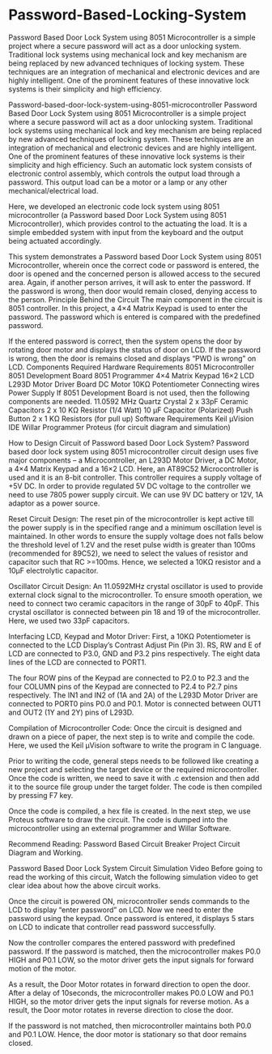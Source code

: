 # Password-Based-Locking-System
Password Based Door Lock System using 8051 Microcontroller is a simple project where a secure password will act as a door unlocking system. Traditional lock systems using mechanical lock and key mechanism are being replaced by new advanced techniques of locking system. These techniques are an integration of mechanical and electronic devices and are highly intelligent. One of the prominent features of these innovative lock systems is their simplicity and high efficiency.

Password-based-door-lock-system-using-8051-microcontroller Password Based Door Lock System using 8051 Microcontroller is a simple project where a secure password will act as a door unlocking system. Traditional lock systems using mechanical lock and key mechanism are being replaced by new advanced techniques of locking system. These techniques are an integration of mechanical and electronic devices and are highly intelligent. One of the prominent features of these innovative lock systems is their simplicity and high efficiency. Such an automatic lock system consists of electronic control assembly, which controls the output load through a password. This output load can be a motor or a lamp or any other mechanical/electrical load.

Here, we developed an electronic code lock system using 8051 microcontroller (a Password based Door Lock System using 8051 Microcontroller), which provides control to the actuating the load. It is a simple embedded system with input from the keyboard and the output being actuated accordingly.

This system demonstrates a Password based Door Lock System using 8051 Microcontroller, wherein once the correct code or password is entered, the door is opened and the concerned person is allowed access to the secured area. Again, if another person arrives, it will ask to enter the password. If the password is wrong, then door would remain closed, denying access to the person. Principle Behind the Circuit The main component in the circuit is 8051 controller. In this project, a 4×4 Matrix Keypad is used to enter the password. The password which is entered is compared with the predefined password.

If the entered password is correct, then the system opens the door by rotating door motor and displays the status of door on LCD. If the password is wrong, then the door is remains closed and displays “PWD is wrong” on LCD. Components Required Hardware Requirements 8051 Microcontroller 8051 Development Board 8051 Programmer 4×4 Matrix Keypad 16×2 LCD L293D Motor Driver Board DC Motor 10KΩ Potentiometer Connecting wires Power Supply If 8051 Development Board is not used, then the following components are needed. 11.0592 MHz Quartz Crystal 2 x 33pF Ceramic Capacitors 2 x 10 KΩ Resistor (1/4 Watt) 10 µF Capacitor (Polarized) Push Button 2 x 1 KΩ Resistors (for pull up) Software Requirements Keil µVision IDE Willar Programmer Proteus (for circuit diagram and simulation)

How to Design Circuit of Password based Door Lock System? Password based door lock system using 8051 microcontroller circuit design uses five major components – a Microcontroller, an L293D Motor Driver, a DC Motor, a 4×4 Matrix Keypad and a 16×2 LCD. Here, an AT89C52 Microcontroller is used and it is an 8-bit controller. This controller requires a supply voltage of +5V DC. In order to provide regulated 5V DC voltage to the controller we need to use 7805 power supply circuit. We can use 9V DC battery or 12V, 1A adaptor as a power source.

Reset Circuit Design: The reset pin of the microcontroller is kept active till the power supply is in the specified range and a minimum oscillation level is maintained. In other words to ensure the supply voltage does not falls below the threshold level of 1.2V and the reset pulse width is greater than 100ms (recommended for 89C52), we need to select the values of resistor and capacitor such that RC >=100ms. Hence, we selected a 10KΩ resistor and a 10µF electrolytic capacitor.

Oscillator Circuit Design: An 11.0592MHz crystal oscillator is used to provide external clock signal to the microcontroller. To ensure smooth operation, we need to connect two ceramic capacitors in the range of 30pF to 40pF. This crystal oscillator is connected between pin 18 and 19 of the microcontroller. Here, we used two 33pF capacitors.

Interfacing LCD, Keypad and Motor Driver: First, a 10KΩ Potentiometer is connected to the LCD Display’s Contrast Adjust Pin (Pin 3). RS, RW and E of LCD are connected to P3.0, GND and P3.2 pins respectively. The eight data lines of the LCD are connected to PORT1.

The four ROW pins of the Keypad are connected to P2.0 to P2.3 and the four COLUMN pins of the Keypad are connected to P2.4 to P2.7 pins respectively. The IN1 and IN2 of (1A and 2A) of the L293D Motor Driver are connected to PORT0 pins P0.0 and P0.1. Motor is connected between OUT1 and OUT2 (1Y and 2Y) pins of L293D.

Compilation of Microcontroller Code: Once the circuit is designed and drawn on a piece of paper, the next step is to write and compile the code. Here, we used the Keil µVision software to write the program in C language.

Prior to writing the code, general steps needs to be followed like creating a new project and selecting the target device or the required microcontroller. Once the code is written, we need to save it with .c extension and then add it to the source file group under the target folder. The code is then compiled by pressing F7 key.

Once the code is compiled, a hex file is created. In the next step, we use Proteus software to draw the circuit. The code is dumped into the microcontroller using an external programmer and Willar Software.

Recommend Reading: Password Based Circuit Breaker Project Circuit Diagram and Working.

Password Based Door Lock System Circuit Simulation Video Before going to read the working of this circuit, Watch the following simulation video to get clear idea about how the above circuit works.

Once the circuit is powered ON, microcontroller sends commands to the LCD to display “enter password” on LCD. Now we need to enter the password using the keypad. Once password is entered, it displays 5 stars on LCD to indicate that controller read password successfully.

Now the controller compares the entered password with predefined password. If the password is matched, then the microcontroller makes P0.0 HIGH and P0.1 LOW, so the motor driver gets the input signals for forward motion of the motor.

As a result, the Door Motor rotates in forward direction to open the door. After a delay of 10seconds, the microcontroller makes P0.0 LOW and P0.1 HIGH, so the motor driver gets the input signals for reverse motion. As a result, the Door motor rotates in reverse direction to close the door.

If the password is not matched, then microcontroller maintains both P0.0 and P0.1 LOW. Hence, the door motor is stationary so that door remains closed.
